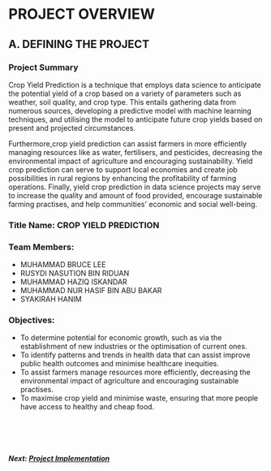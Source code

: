 # PROJECT OVERVIEW

## A. DEFINING THE PROJECT
###  Project Summary

Crop Yield Prediction is a technique that employs data science to anticipate the potential yield of a crop based on a variety of parameters such as weather, soil quality, and crop type. This entails gathering data from numerous sources, developing a predictive model with machine learning techniques, and utilising the model to anticipate future crop yields based on present and projected circumstances.

Furthermore,crop yield prediction can assist farmers in more efficiently managing resources like as water, fertilisers, and pesticides, decreasing the environmental impact of agriculture and encouraging sustainability. Yield crop prediction can serve to support local economies and create job possibilities in rural regions by enhancing the profitability of farming operations. Finally, yield crop prediction in data science projects may serve to increase the quality and amount of food provided, encourage sustainable farming practises, and help communities' economic and social well-being.

### Title Name: CROP YIELD PREDICTION

### Team Members: 

+ MUHAMMAD BRUCE LEE
+ RUSYDI NASUTION BIN RIDUAN
+ MUHAMMAD HAZIQ ISKANDAR
+ MUHAMMAD NUR HASIF BIN ABU BAKAR
+ SYAKIRAH HANIM

### Objectives:

+ To determine potential for economic growth, such as via the establishment of new industries or the optimisation of current ones.
+ To identify patterns and trends in health data that can assist improve public health outcomes and minimise healthcare inequities.
+ To assist farmers manage resources more efficiently, decreasing the environmental impact of agriculture and encouraging sustainable practises.
+ To maximise crop yield and minimise waste, ensuring that more people have access to healthy and cheap food.

<br><br><br>
##### Next: [Project Implementation](C-PROJECT_IMPLEMENTATION.md)
